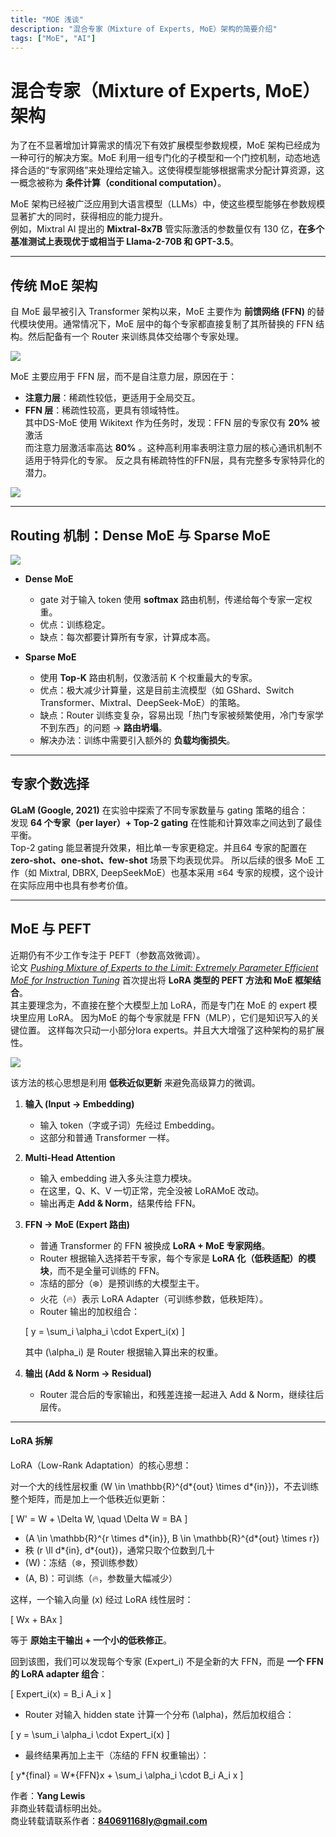 ```yaml
---
title: "MOE 浅谈"
description: "混合专家（Mixture of Experts, MoE）架构的简要介绍"
tags: ["MoE", "AI"]
---
```


# 混合专家（Mixture of Experts, MoE）架构

为了在不显著增加计算需求的情况下有效扩展模型参数规模，MoE 架构已经成为一种可行的解决方案。MoE 利用一组专门化的子模型和一个门控机制，动态地选择合适的“专家网络”来处理给定输入。这使得模型能够根据需求分配计算资源，这一概念被称为 **条件计算（conditional computation）**。

MoE 架构已经被广泛应用到大语言模型（LLMs）中，使这些模型能够在参数规模显著扩大的同时，获得相应的能力提升。  
例如，Mixtral AI 提出的 **Mixtral-8x7B** 管实际激活的参数量仅有 130 亿，**在多个基准测试上表现优于或相当于 Llama-2-70B 和 GPT-3.5**。

---

## 传统 MoE 架构

自 MoE 最早被引入 Transformer 架构以来，MoE 主要作为 **前馈网络 (FFN)** 的替代模块使用。通常情况下，MoE 层中的每个专家都直接复制了其所替换的 FFN 结构。然后配备有一个 Router 来训练具体交给哪个专家处理。

![](./MOE-intro.assets/img-20250920112106486.png)

MoE 主要应用于 FFN 层，而不是自注意力层，原因在于：

- **注意力层**：稀疏性较低，更适用于全局交互。
- **FFN 层**：稀疏性较高，更具有领域特性。  
  其中DS-MoE 使用 Wikitext 作为任务时，发现：FFN 层的专家仅有 **20%** 被激活  
  而注意力层激活率高达 **80%** 。这种高利用率表明注意力层的核心通讯机制不适用于特异化的专家。 反之具有稀疏特性的FFN层，具有完整多专家特异化的潜力。

![](./MOE-intro.assets/img-20250920112106518.png)

---

## Routing 机制：Dense MoE 与 Sparse MoE

![](./MOE-intro.assets/img-20250920112106554.png)

- **Dense MoE**
  - gate 对于输入 token 使用 **softmax** 路由机制，传递给每个专家一定权重。
  - 优点：训练稳定。
  - 缺点：每次都要计算所有专家，计算成本高。

- **Sparse MoE**
  - 使用 **Top-K** 路由机制，仅激活前 K 个权重最大的专家。
  - 优点：极大减少计算量，这是目前主流模型（如 GShard、Switch Transformer、Mixtral、DeepSeek-MoE）的策略。
  - 缺点：Router 训练变复杂，容易出现「热门专家被频繁使用，冷门专家学不到东西」的问题 → **路由坍塌**。
  - 解决办法：训练中需要引入额外的 **负载均衡损失**。

---

## 专家个数选择

**GLaM (Google, 2021)** 在实验中探索了不同专家数量与 gating 策略的组合：  
发现 **64 个专家（per layer）+ Top-2 gating** 在性能和计算效率之间达到了最佳平衡。  
Top-2 gating 能显著提升效果，相比单一专家更稳定。并且64 专家的配置在 **zero-shot、one-shot、few-shot** 场景下均表现优异。 所以后续的很多 MoE 工作（如 Mixtral, DBRX, DeepSeekMoE）也基本采用 ≤64 专家的规模，这个设计在实际应用中也具有参考价值。

---

## MoE 与 PEFT

近期仍有不少工作专注于 PEFT（参数高效微调）。  
论文 [_Pushing Mixture of Experts to the Limit: Extremely Parameter Efficient MoE for Instruction Tuning_](https://arxiv.org/abs/2309.05444) 首次提出将 **LoRA 类型的 PEFT 方法和 MoE 框架结合**。  
其主要理念为，不直接在整个大模型上加 LoRA，而是专门在 MoE 的 expert 模块里应用 LoRA。 因为MoE 的每个专家就是 FFN（MLP），它们是知识写入的关键位置。 这样每次只动一小部分lora experts。并且大大增强了这种架构的易扩展性。

![](./MOE-intro.assets/img-20250920112106588.png)

该方法的核心思想是利用 **低秩近似更新** 来避免高级算力的微调。

1. **输入 (Input → Embedding)**
   - 输入 token（字或子词）先经过 Embedding。
   - 这部分和普通 Transformer 一样。

2. **Multi-Head Attention**
   - 输入 embedding 进入多头注意力模块。
   - 在这里，Q、K、V 一切正常，完全没被 LoRAMoE 改动。
   - 输出再走 **Add & Norm**，结果传给 FFN。

3. **FFN → MoE (Expert 路由)**
   - 普通 Transformer 的 FFN 被换成 **LoRA + MoE 专家网络**。
   - Router 根据输入选择若干专家，每个专家是 **LoRA 化（低秩适配）的模块**，而不是全量可训练的 FFN。
   - 冻结的部分（❄️）是预训练的大模型主干。
   - 火花（🔥）表示 LoRA Adapter（可训练参数，低秩矩阵）。
   - Router 输出的加权组合：

   \[
   y = \sum_i \alpha_i \cdot Expert_i(x)
   \]

   其中 \(\alpha_i\) 是 Router 根据输入算出来的权重。

4. **输出 (Add & Norm → Residual)**
   - Router 混合后的专家输出，和残差连接一起进入 Add & Norm，继续往后层传。

---

#### LoRA 拆解

LoRA（Low-Rank Adaptation）的核心思想：

对一个大的线性层权重 \(W \in \mathbb{R}^{d*{out} \times d*{in}}\)，不去训练整个矩阵，而是加上一个低秩近似更新：

\[
W' = W + \Delta W, \quad \Delta W = BA
\]

- \(A \in \mathbb{R}^{r \times d*{in}}, B \in \mathbb{R}^{d*{out} \times r}\)
- 秩 \(r \ll d*{in}, d*{out}\)，通常只取个位数到几十
- \(W\)：冻结（❄️，预训练参数）
- \(A, B\)：可训练（🔥，参数量大幅减少）

这样，一个输入向量 \(x\) 经过 LoRA 线性层时：

\[
Wx + BAx
\]

等于 **原始主干输出 + 一个小的低秩修正**。

回到该图，我们可以发现每个专家 \(Expert_i\) 不是全新的大 FFN，而是 **一个 FFN 的 LoRA adapter 组合**：

\[
Expert_i(x) = B_i A_i x
\]

- Router 对输入 hidden state 计算一个分布 \(\alpha\)，然后加权组合：

\[
y = \sum_i \alpha_i \cdot Expert_i(x)
\]

- 最终结果再加上主干（冻结的 FFN 权重输出）：

\[
y*{final} = W*{FFN}x + \sum_i \alpha_i \cdot B_i A_i x
\]

作者：**Yang Lewis**  
非商业转载请标明出处。  
商业转载请联系作者：**840691168ly@gmail.com**
